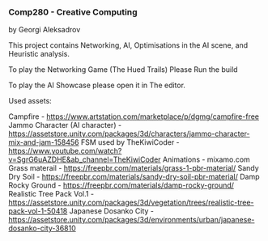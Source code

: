 ### Comp280 - Creative Computing ### 

by Georgi Aleksadrov

This project contains Networking, AI, Optimisations in the AI scene, and Heuristic analysis.

To play the Networking Game (The Hued Trails) Please Run the build

To play the AI Showcase please open it in The editor.


Used assets:

Campfire - https://www.artstation.com/marketplace/p/dgmg/campfire-free
Jammo Character (AI character) - https://assetstore.unity.com/packages/3d/characters/jammo-character-mix-and-jam-158456
FSM used by TheKiwiCoder - https://www.youtube.com/watch?v=SgrG6uAZDHE&ab_channel=TheKiwiCoder
Animations - mixamo.com
Grass materail - https://freepbr.com/materials/grass-1-pbr-material/
Sandy Dry Soil - https://freepbr.com/materials/sandy-dry-soil-pbr-material/
Damp Rocky Ground - https://freepbr.com/materials/damp-rocky-ground/
Realistic Tree Pack Vol.1 - https://assetstore.unity.com/packages/3d/vegetation/trees/realistic-tree-pack-vol-1-50418
Japanese Dosanko City - https://assetstore.unity.com/packages/3d/environments/urban/japanese-dosanko-city-36810